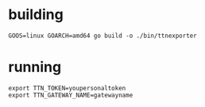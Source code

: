 # building
```
GOOS=linux GOARCH=amd64 go build -o ./bin/ttnexporter
```

# running
```
export TTN_TOKEN=youpersonaltoken
export TTN_GATEWAY_NAME=gatewayname
```